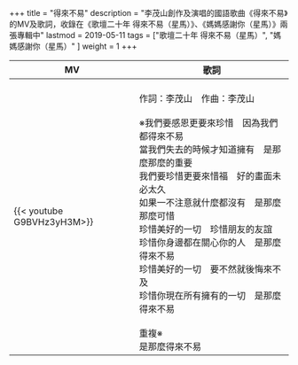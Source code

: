 +++
title = "得來不易"
description = "李茂山創作及演唱的國語歌曲《得來不易》的MV及歌詞，收錄在《歌壇二十年 得來不易（星馬）》、《媽媽感謝你（星馬）》兩張專輯中"
lastmod = 2019-05-11
tags = ["歌壇二十年 得來不易（星馬）",  "媽媽感謝你（星馬）" ]
weight = 1
+++

MV  | 歌詞  
--------------|-------
{{< youtube G9BVHz3yH3M>}}|<br/>作詞：李茂山　作曲：李茂山<br/><br/>※我們要感恩更要來珍惜　因為我們都得來不易<br/>當我們失去的時候才知道擁有　是那麼那麼的重要<br/>我們要珍惜更要來惜福　好的畫面未必太久<br/>如果一不注意就什麼都沒有　是那麼那麼可惜<br/>珍惜美好的一切　珍惜朋友的友誼<br/>珍惜你身邊都在關心你的人　是那麼得來不易<br/>珍惜美好的一切　要不然就後悔來不及<br/>珍惜你現在所有擁有的一切　是那麼得來不易<br/><br/>重複※<br/>是那麼得來不易


